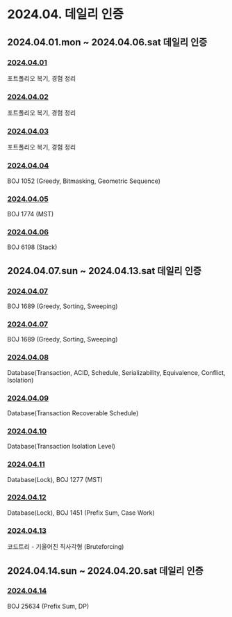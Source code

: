 # 2024.04. 데일리 인증

## 2024.04.01.mon ~ 2024.04.06.sat 데일리 인증

### [2024.04.01](https://github.com/jwelyl/daily_certification/blob/main/2024/04/01/24_04_01_daily_certification.md)
포트폴리오 복기, 경험 정리

### [2024.04.02](https://github.com/jwelyl/daily_certification/blob/main/2024/04/02/24_04_02_daily_certification.md)
포트폴리오 복기, 경험 정리

### [2024.04.03](https://github.com/jwelyl/daily_certification/blob/main/2024/04/03/24_04_03_daily_certification.md)
포트폴리오 복기, 경험 정리

### [2024.04.04](https://github.com/jwelyl/daily_certification/blob/main/2024/04/04/24_04_04_daily_certification.md)
BOJ 1052 (Greedy, Bitmasking, Geometric Sequence)

### [2024.04.05](https://github.com/jwelyl/daily_certification/blob/main/2024/04/05/24_04_05_daily_certification.md)
BOJ 1774 (MST)

### [2024.04.06](https://github.com/jwelyl/daily_certification/blob/main/2024/04/06/24_04_06_daily_certification.md)
BOJ 6198 (Stack)

## 2024.04.07.sun ~ 2024.04.13.sat 데일리 인증

### [2024.04.07](https://github.com/jwelyl/daily_certification/blob/main/2024/04/07/24_04_07_daily_certification.md)
BOJ 1689 (Greedy, Sorting, Sweeping)

### [2024.04.07](https://github.com/jwelyl/daily_certification/blob/main/2024/04/07/24_04_07_daily_certification.md)
BOJ 1689 (Greedy, Sorting, Sweeping)

### [2024.04.08](https://github.com/jwelyl/daily_certification/blob/main/2024/04/08/24_04_08_daily_certification.md)
Database(Transaction, ACID, Schedule, Serializability, Equivalence, Conflict, Isolation)

### [2024.04.09](https://github.com/jwelyl/daily_certification/blob/main/2024/04/09/24_04_09_daily_certification.md)
Database(Transaction Recoverable Schedule)

### [2024.04.10](https://github.com/jwelyl/daily_certification/blob/main/2024/04/10/24_04_10_daily_certification.md)
Database(Transaction Isolation Level)

### [2024.04.11](https://github.com/jwelyl/daily_certification/blob/main/2024/04/11/24_04_11_daily_certification.md)
Database(Lock), BOJ 1277 (MST)

### [2024.04.12](https://github.com/jwelyl/daily_certification/blob/main/2024/04/12/24_04_12_daily_certification.md)
Database(Lock), BOJ 1451 (Prefix Sum, Case Work)

### [2024.04.13](https://github.com/jwelyl/daily_certification/blob/main/2024/04/13/24_04_13_daily_certification.md)
코드트리 - 기울어진 직사각형 (Bruteforcing)

## 2024.04.14.sun ~ 2024.04.20.sat 데일리 인증

### [2024.04.14](https://github.com/jwelyl/daily_certification/blob/main/2024/04/14/24_04_14_daily_certification.md)
BOJ 25634 (Prefix Sum, DP)